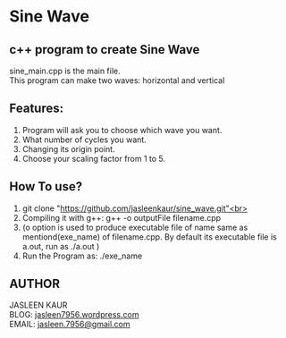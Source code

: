 **Sine Wave**
=========

c++ program to create Sine Wave
----------------------------------

sine_main.cpp is the main file.<br>
This program can make two waves: horizontal and vertical<br>

Features:
----------
1. Program will ask you to choose which wave you want.<br>
2. What number of cycles you want.<br>
3. Changing its origin point.<br>
4. Choose your scaling factor from 1 to 5.<br>


How To use?
------------
1. git clone "https://github.com/jasleenkaur/sine_wave.git"<br>
2. Compiling it with g++:  g++ ­-o outputFile filename.cpp
3. (­o option is used to produce executable file of name same as mentiond(exe_name) of filename.cpp.
By default its executable file is a.out, run as ./a.out )<br>
3. Run the Program as:  ./exe_name<br>

AUTHOR
-------
JASLEEN KAUR<br>
BLOG: <a href="jasleen7956.wordpress.com">jasleen7956.wordpress.com</a><br>
EMAIL: jasleen.7956@gmail.com<br>
